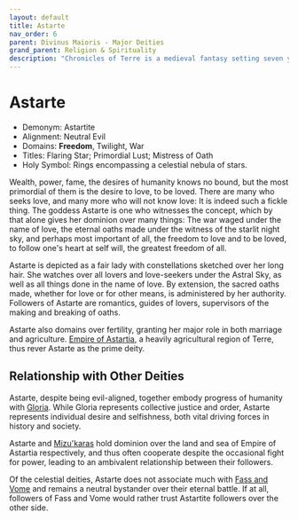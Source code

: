 ```yaml
---
layout: default
title: Astarte
nav_order: 6
parent: Divinus Maioris - Major Deities
grand_parent: Religion & Spirituality
description: "Chronicles of Terre is a medieval fantasy setting seven years in the writing, currently for dungeons & dragons 5th edition."
---
```


# Astarte

- Demonym: Astartite 
- Alignment: Neutral Evil
- Domains: **Freedom**, Twilight, War
- Titles: Flaring Star; Primordial Lust; Mistress of Oath
- Holy Symbol: Rings encompassing a celestial nebula of stars.

Wealth, power, fame, the desires of humanity knows no bound, but the most primordial of them is the desire to love, to be loved. There are many who seeks love, and many more who will not know love: It is indeed such a fickle thing. The goddess Astarte is one who witnesses the concept, which by that alone gives her dominion over many things: The war waged under the name of love, the eternal oaths made under the witness of the starlit night sky, and perhaps most important of all, the freedom to love and to be loved, to follow one's heart at self will, the greatest freedom of all.

Astarte is depicted as a fair lady with constellations sketched over her long hair. She watches over all lovers and love-seekers under the Astral Sky, as well as all things done in the name of love. By extension, the sacred oaths made, whether for love or for other means, is administered by her authority. Followers of Astarte are romantics, guides of lovers, supervisors of the making and breaking of oaths.

Astarte also domains over fertility, granting her major role in both marriage and agriculture. [Empire of Astartia](../../region/astartia), a heavily agricultural region of Terre, thus rever Astarte as the prime deity.

## Relationship with Other Deities

Astarte, despite being evil-aligned, together embody progress of humanity with [Gloria](gloria). While Gloria represents collective justice and order, Astarte represents individual desire and selfishness, both vital driving forces in history and society.

Astarte and [Mizu'karas](mizu'karas) hold dominion over the land and sea of Empire of Astartia respectively, and thus often cooperate despite the occasional fight for power, leading to an ambivalent relationship between their followers.

Of the celestial deities, Astarte does not associate much with [Fass and Vome](../pars/fass&vome) and remains a neutral bystander over their eternal battle. If at all, followers of Fass and Vome would rather trust Astartite followers over the other side.